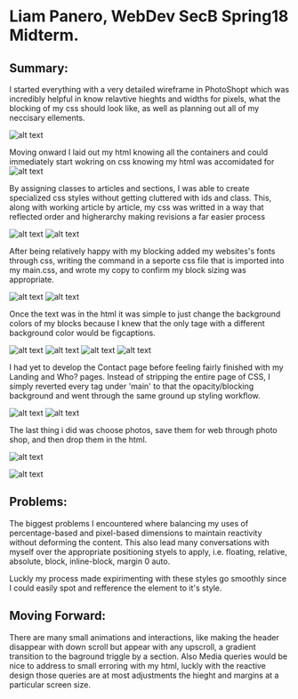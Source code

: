 
# Liam Panero, WebDev SecB Spring18 Midterm. 

## Summary:

I started everything with a very detailed wireframe in PhotoShopt which was incredibly helpful in know relavtive hieghts and widths for pixels, what the blocking of my css should look like, as well as planning out all of my neccisary ellements. 

![alt text](screenshots/ss00)

Moving onward I laid out my html knowing all the containers and could immediately start wokring on css knowing my html was accomidated for
![alt text](screenshots/ss01.png)

By assigning classes to articles and sections, I was able to create specialized css styles without getting cluttered with ids and class. This, along with working article by article, my css was writted in a way that reflected order and higherarchy making revisions a far easier process

![alt text](screenshots/ss02.png)
![alt text](screenshots/ss03.png)

After being relatively happy with my blocking added my websites's fonts through css, writing the command in a seporte css file that is imported into my main.css, and wrote my copy to confirm my block sizing  was appropriate.

![alt text](screenshots/ss04.png)
![alt text](screenshots/ss05.png)

Once the text was in the html it was simple to just change the background colors of my blocks because I knew that the only tage with a different background color would be figcaptions. 

![alt text](screenshots/ss06.png)
![alt text](screenshots/ss07.png)
![alt text](screenshots/ss08.png)
![alt text](screenshots/ss09.png)

I had yet to develop the Contact page before feeling fairly finished with my Landing and Who? pages. Instead of stripping the entire page of CSS, I simply reverted every tag under 'main' to that the opacity/blocking background and went through the same ground up styling workflow.

![alt text](screenshots/ss10.png)
![alt text](screenshots/ss11.png)

The last thing i did was choose photos, save them for web through photo shop, and then drop them in the html. 

![alt text](screenshots/ss12.png)

![alt text](screenshots/ss13.png)

## Problems:

The biggest problems I encountered where balancing my uses of percentage-based and pixel-based dimensions to maintain reactivity without deforming the content. This also lead many conversations with myself over the appropriate positioning styels to apply, i.e. floating, relative, absolute, block, inline-block, margin 0 auto. 

Luckly my process made expirimenting with these styles go smoothly since I could easily spot and refference the element to it's style. 

## Moving Forward: 

There are many small animations and interactions, like making the header disappear with down scroll but appear with any upscroll, a gradient transition to the baground triggle by a section. Also Media queries would be nice to address to small erroring with my html, luckly with the reactive design those queries are at most adjustments the hieght and margins at a particular screen size. 

